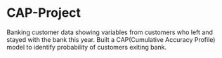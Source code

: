 # CAP-Project
Banking customer data showing variables from customers who left and stayed with the bank this year. Built a CAP(Cumulative Accuracy Profile) model to identify probability of customers exiting bank. 

